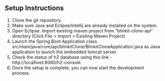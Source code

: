 ## Setup Instructions
1. Clone the git repository. 
2. Make sure Java and Eclipse/Intellij are already installed on the system.
3. Open Eclipse. Import existing maven project from “blinkit-clone-api” directory (Click File > Import > Existing Maven Project)
4. Launch the Spring Boot Application class src/main/java/com/api/blinkitClone/BlinkitCloneApplication.java as Java application to launch the embedded tomcat server.
5. Check the status of h2 database using this link - http://localhost:8080/h2-console
6. Once the setup is complete, you can now start the development process.